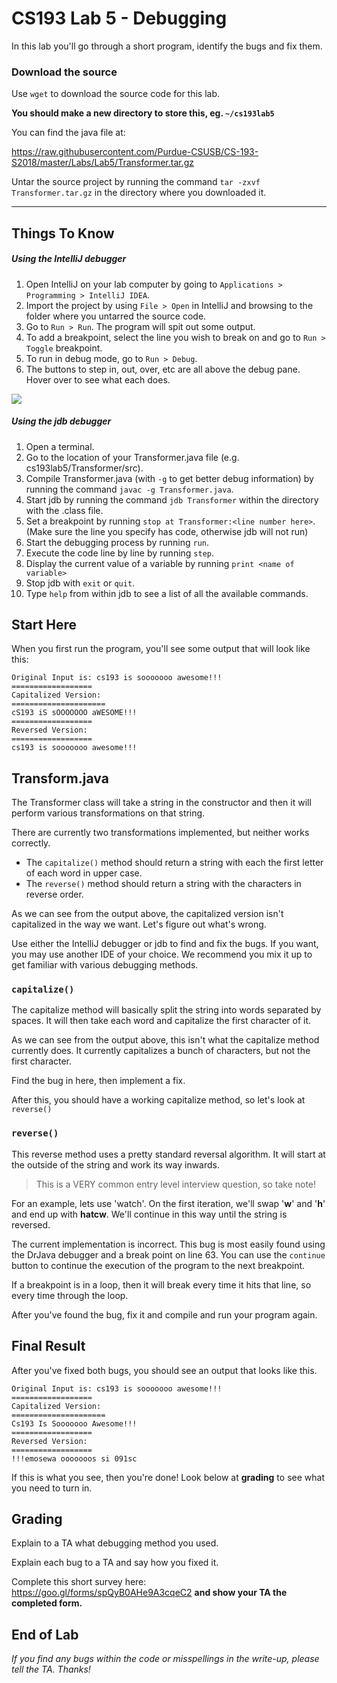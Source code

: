 # CS193 Lab 5  - Debugging #

In this lab you'll go through a short program, identify the bugs and fix them.

### Download the source ###

Use `wget` to download the source code for this lab.

**You should make a new directory to store this, eg. `~/cs193lab5`**

You can find the java file at:

https://raw.githubusercontent.com/Purdue-CSUSB/CS-193-S2018/master/Labs/Lab5/Transformer.tar.gz

Untar the source project by running the command `tar -zxvf Transformer.tar.gz` in the directory where you downloaded it.


----

## Things To Know ##

##### Using the IntelliJ debugger #####

1. Open IntelliJ on your lab computer by going to `Applications > Programming > IntelliJ IDEA`.
2. Import the project by using `File > Open` in IntelliJ and browsing to the folder where you untarred the source code.
3. Go to `Run > Run`. The program will spit out some output.
4. To add a breakpoint, select the line you wish to break on and go to `Run > Toggle` breakpoint.
5. To run in debug mode, go to `Run > Debug`.
6. The buttons to step in, out, over, etc are all above the debug pane. Hover over to see what each does.

![](https://raw.githubusercontent.com/Purdue-CSUSB/CS-190-S2017/master/labs/lab5/intellij.png)

##### Using the jdb debugger #####

1. Open a terminal.
2. Go to the location of your Transformer.java file (e.g. cs193lab5/Transformer/src).
3. Compile Transformer.java (with `-g` to get better debug information) by running the command `javac -g Transformer.java`.
4. Start jdb by running the command `jdb Transformer` within the directory with the .class file.
5. Set a breakpoint by running `stop at Transformer:<line number here>`. (Make sure the line you specify has code, otherwise jdb will not run)
6. Start the debugging process by running `run`.
7. Execute the code line by line by running `step`.
8. Display the current value of a variable by running `print <name of variable>`
9. Stop jdb with `exit` or `quit`.
10. Type `help` from within jdb to see a list of all the available commands.


## Start Here ##
When you first run the program, you'll see some output that will look like this:

```
Original Input is: cs193 is sooooooo awesome!!!
==================
Capitalized Version:
=====================
cS193 iS sOOOOOOO aWESOME!!!
==================
Reversed Version:
==================
cs193 is sooooooo awesome!!!
```

## Transform.java ##
The Transformer class will take a string in the constructor and then it will perform various transformations on that string.

There are currently two transformations implemented, but neither works correctly.

 - The `capitalize()` method should return a string with each the first letter of each word in upper case.
 - The `reverse()` method should return a string with the characters in reverse order.

As we can see from the output above, the capitalized version isn't capitalized in the way we want.
Let's figure out what's wrong.

Use either the IntelliJ debugger or jdb to find and fix the bugs. If you want, you may use another IDE of your choice.
We recommend you mix it up to get familiar with various debugging methods.

### `capitalize()` ###

The capitalize method will basically split the string into words separated by spaces.
It will then take each word and capitalize the first character of it.

As we can see from the output above, this isn't what the capitalize method currently does.
It currently capitalizes a bunch of characters, but not the first character.

Find the bug in here, then implement a fix.

After this, you should have a working capitalize method, so let's look at `reverse()`

### `reverse()` ###
This reverse method uses a pretty standard reversal algorithm.
It will start at the outside of the string and work its way inwards.

> This is a VERY common entry level interview question, so take note!

For an example, lets use 'watch'.
On the first iteration, we'll swap '**w**' and '**h**' and end up with **hatcw**.
We'll continue in this way until the string is reversed.

The current implementation is incorrect.
This bug is most easily found using the DrJava debugger and a break point on line 63.
You can use the `continue` button to continue the execution of the program to the next breakpoint.

If a breakpoint is in a loop, then it will break every time it hits that line, so every time through the loop.

After you've found the bug, fix it and compile and run your program again.

## Final Result ##

After you've fixed both bugs, you should see an output that looks like this.

```
Original Input is: cs193 is sooooooo awesome!!!
==================
Capitalized Version:
=====================
Cs193 Is Sooooooo Awesome!!!
==================
Reversed Version:
==================
!!!emosewa ooooooos si 091sc
```

If this is what you see, then you're done! Look below at **grading** to see what you need to turn in.


## Grading ##

Explain to a TA what debugging method you used.

Explain each bug to a TA and say how you fixed it.

Complete this short survey here: https://goo.gl/forms/spQyB0AHe9A3cqeC2 **and show your TA the completed form.** 


## End of Lab ##


*If you find any bugs within the code or misspellings in the write-up, please tell the TA. Thanks!*
